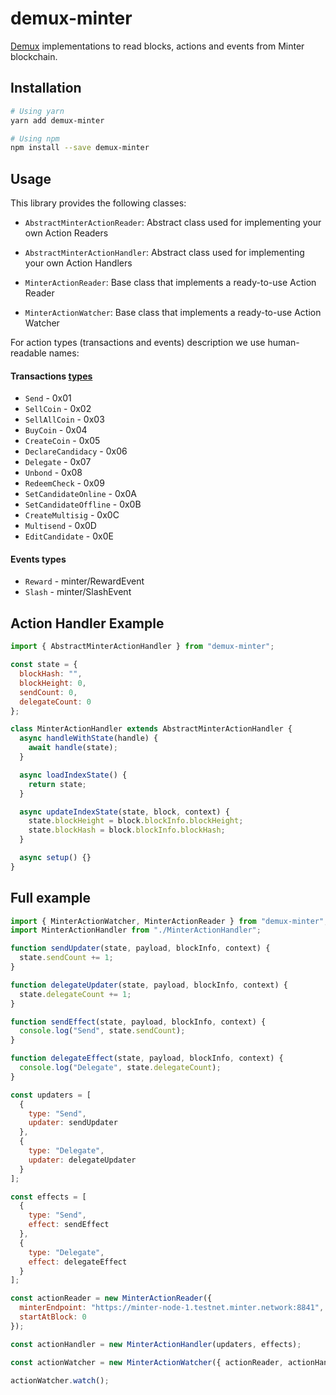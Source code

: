 # demux-minter

[Demux](https://github.com/EOSIO/demux-js) implementations to read blocks, actions and events from Minter blockchain.

## Installation

```bash
# Using yarn
yarn add demux-minter

# Using npm
npm install --save demux-minter
```

## Usage

This library provides the following classes:

- `AbstractMinterActionReader`: Abstract class used for implementing your own Action Readers

- `AbstractMinterActionHandler`: Abstract class used for implementing your own Action Handlers

- `MinterActionReader`: Base class that implements a ready-to-use Action Reader

- `MinterActionWatcher`: Base class that implements a ready-to-use Action Watcher

For action types (transactions and events) description we use human-readable names:

#### Transactions [types](https://docs.minter.network/#section/Transactions/Types)

- `Send` - 0x01
- `SellCoin` - 0x02
- `SellAllCoin` - 0x03
- `BuyCoin` - 0x04
- `CreateCoin` - 0x05
- `DeclareCandidacy` - 0x06
- `Delegate` - 0x07
- `Unbond` - 0x08
- `RedeemCheck` - 0x09
- `SetCandidateOnline` - 0x0A
- `SetCandidateOffline` - 0x0B
- `CreateMultisig` - 0x0C
- `Multisend` - 0x0D
- `EditCandidate` - 0x0E

#### Events types

- `Reward` - minter/RewardEvent
- `Slash` - minter/SlashEvent

## Action Handler Example

```js
import { AbstractMinterActionHandler } from "demux-minter";

const state = {
  blockHash: "",
  blockHeight: 0,
  sendCount: 0,
  delegateCount: 0
};

class MinterActionHandler extends AbstractMinterActionHandler {
  async handleWithState(handle) {
    await handle(state);
  }

  async loadIndexState() {
    return state;
  }

  async updateIndexState(state, block, context) {
    state.blockHeight = block.blockInfo.blockHeight;
    state.blockHash = block.blockInfo.blockHash;
  }

  async setup() {}
}
```

## Full example

```js
import { MinterActionWatcher, MinterActionReader } from "demux-minter";
import MinterActionHandler from "./MinterActionHandler";

function sendUpdater(state, payload, blockInfo, context) {
  state.sendCount += 1;
}

function delegateUpdater(state, payload, blockInfo, context) {
  state.delegateCount += 1;
}

function sendEffect(state, payload, blockInfo, context) {
  console.log("Send", state.sendCount);
}

function delegateEffect(state, payload, blockInfo, context) {
  console.log("Delegate", state.delegateCount);
}

const updaters = [
  {
    type: "Send",
    updater: sendUpdater
  },
  {
    type: "Delegate",
    updater: delegateUpdater
  }
];

const effects = [
  {
    type: "Send",
    effect: sendEffect
  },
  {
    type: "Delegate",
    effect: delegateEffect
  }
];

const actionReader = new MinterActionReader({
  minterEndpoint: "https://minter-node-1.testnet.minter.network:8841",
  startAtBlock: 0
});

const actionHandler = new MinterActionHandler(updaters, effects);

const actionWatcher = new MinterActionWatcher({ actionReader, actionHandler });

actionWatcher.watch();
```
